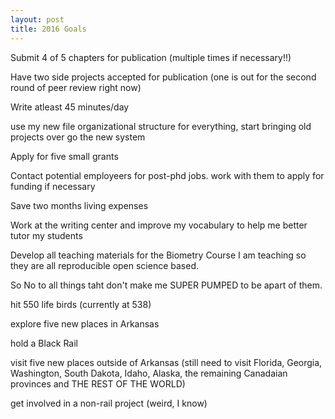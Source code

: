 ```yaml
---
layout: post
title: 2016 Goals
---
```


Submit 4 of 5 chapters for publication (multiple times if necessary!!)

Have two side projects accepted for publication (one is out for the second round of peer review right now)

Write atleast 45 minutes/day

use my new file organizational structure for everything, start bringing old projects over go the new system

Apply for five small grants

Contact potential employeers for post-phd jobs. work with them to apply for funding if necessary

Save two months living expenses

Work at the writing center and improve my vocabulary to help me better tutor my students

Develop all teaching materials for the Biometry Course I am teaching so they are all reproducible open science based. 

So No to all things taht don't make me SUPER PUMPED to be apart of them. 

hit 550 life birds (currently at 538)

explore five new places in Arkansas

hold a Black Rail

visit five new places outside of Arkansas (still need to visit Florida, Georgia, Washington, South Dakota, Idaho, Alaska, the remaining Canadaian provinces and THE REST OF THE WORLD)

get involved in a non-rail project (weird, I know)


